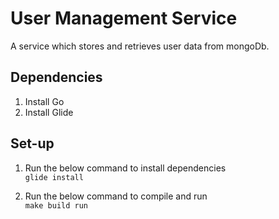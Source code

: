 # User Management Service 

A service which stores and retrieves user data from mongoDb.


## Dependencies  

1. Install Go
2. Install Glide


## Set-up

1. Run the below command to install dependencies   
`glide install`   

2. Run the below command to compile and run    
`make build run` 
